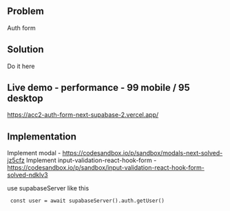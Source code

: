 ## Problem

Auth form

## Solution

Do it here

## Live demo - performance - 99 mobile / 95 desktop
https://acc2-auth-form-next-supabase-2.vercel.app/

## Implementation

Implement modal - https://codesandbox.io/p/sandbox/modals-next-solved-jz5cfz
Implement input-validation-react-hook-form - https://codesandbox.io/p/sandbox/input-validation-react-hook-form-solved-ndklv3

use supabaseServer like this
```tsx
 const user = await supabaseServer().auth.getUser()
```